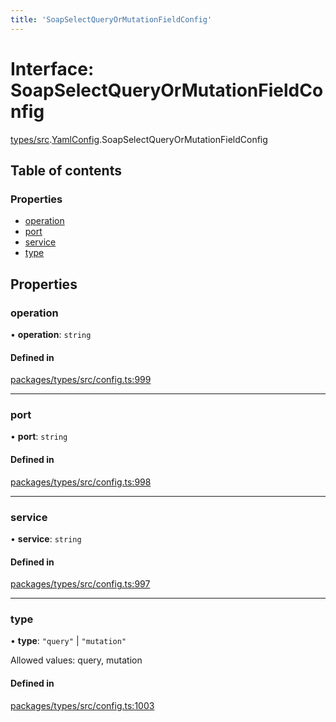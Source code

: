 ```yaml
---
title: 'SoapSelectQueryOrMutationFieldConfig'
---
```


# Interface: SoapSelectQueryOrMutationFieldConfig

[types/src](../modules/types_src).[YamlConfig](../modules/types_src.YamlConfig).SoapSelectQueryOrMutationFieldConfig

## Table of contents

### Properties

- [operation](types_src.YamlConfig.SoapSelectQueryOrMutationFieldConfig#operation)
- [port](types_src.YamlConfig.SoapSelectQueryOrMutationFieldConfig#port)
- [service](types_src.YamlConfig.SoapSelectQueryOrMutationFieldConfig#service)
- [type](types_src.YamlConfig.SoapSelectQueryOrMutationFieldConfig#type)

## Properties

### operation

• **operation**: `string`

#### Defined in

[packages/types/src/config.ts:999](https://github.com/Urigo/graphql-mesh/blob/master/packages/types/src/config.ts#L999)

___

### port

• **port**: `string`

#### Defined in

[packages/types/src/config.ts:998](https://github.com/Urigo/graphql-mesh/blob/master/packages/types/src/config.ts#L998)

___

### service

• **service**: `string`

#### Defined in

[packages/types/src/config.ts:997](https://github.com/Urigo/graphql-mesh/blob/master/packages/types/src/config.ts#L997)

___

### type

• **type**: ``"query"`` \| ``"mutation"``

Allowed values: query, mutation

#### Defined in

[packages/types/src/config.ts:1003](https://github.com/Urigo/graphql-mesh/blob/master/packages/types/src/config.ts#L1003)

